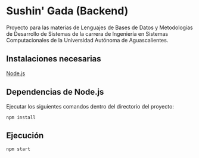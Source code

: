 # Sushin' Gada (Backend)

Proyecto para las materias de Lenguajes de Bases de Datos y Metodologías de Desarrollo de Sistemas de la carrera de Ingeniería en Sistemas Computacionales de la Universidad Autónoma de Aguascalientes.

## Instalaciones necesarias

[Node.js](https://nodejs.org/en/download/current/)

## Dependencias de Node.js

Ejecutar los siguientes comandos dentro del directorio del proyecto:

```
npm install
```
## Ejecución

```
npm start
```
